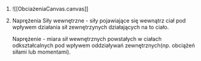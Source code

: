 1. ![[ObciażeniaCanvas.canvas]]
2. Naprężenia
   Siły wewnętrzne - siły pojawiające się wewnątrz ciał pod wpływem działania sił zewnętrzynych działających na to ciało.
   
   Naprężenie - miara sił wewnętrznych powstałych w ciałach odkształcalnych pod wpływem oddziaływań zewnętrznych(np. obciążeń siłami lub momentami).